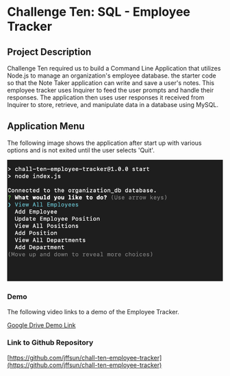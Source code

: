 # Challenge Ten: SQL - Employee Tracker

## Project Description

Challenge Ten required us to build a Command Line Application that utilizes Node.js to manage an organization's employee database.  the starter code so that the Note Taker application can write and save a user's notes. This employee tracker uses Inquirer to feed the user prompts and handle their responses. The application then uses user responses it received from Inquirer to store, retrieve, and manipulate data in a database using MySQL. 


## Application Menu


The following image shows the application after start up with various options and is not exited until the user selects 'Quit'.


![Root Route](./assets/images/menu.png)


### Demo

The following video links to a demo of the Employee Tracker.

[Google Drive Demo Link](https://drive.google.com/file/d/17rr-YWt_T_o8wc-N4u7KUcM--z8BFy3x/view)


### Link to Github Repository
[https://github.com/jffsun/chall-ten-employee-tracker](https://github.com/jffsun/chall-ten-employee-tracker)
